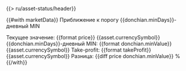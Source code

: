 {{> ru/asset-status/header}}

{{#with marketData}}
Приближение к порогу {{donchian.minDays}}-дневный MIN

Текущее значение: {{format price}} {{asset.currencySymbol}}
{{donchian.minDays}}-дневный MIN: {{format donchian.minValue}} {{asset.currencySymbol}}
Take-profit: {{format takeProfit}} {{asset.currencySymbol}}
Разница: {{diff price donchian.minValue}} %
{{/with}}


